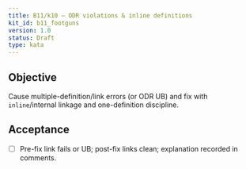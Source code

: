 ```yaml
---
title: B11/k10 — ODR violations & inline definitions
kit_id: b11_footguns
version: 1.0
status: Draft
type: kata
---
```

## Objective
Cause multiple-definition/link errors (or ODR UB) and fix with `inline`/internal linkage and one-definition discipline.
## Acceptance
- [ ] Pre-fix link fails or UB; post-fix links clean; explanation recorded in comments.
